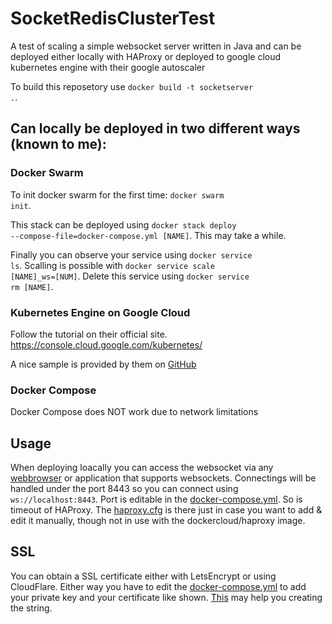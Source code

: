 # SocketRedisClusterTest
A test of scaling a simple websocket server written in Java and can be deployed either locally with HAProxy or deployed to google cloud kubernetes engine with their google autoscaler

To build this reposetory use <code>docker build -t socketserver .</code>.

## Can locally be deployed in two different ways (known to me):
### Docker Swarm
To init docker swarm for the first time: <code>docker swarm init</code>. 

This stack can be deployed using <code>docker stack deploy --compose-file=docker-compose.yml [NAME]</code>.
This may take a while.

Finally you can observe your service using <code>docker service ls</code>.
Scalling is possible with <code>docker service scale [NAME]_ws=[NUM]</code>.
Delete this service using <code>docker service rm [NAME]</code>.

### Kubernetes Engine on Google Cloud
Follow the tutorial on their official site. https://console.cloud.google.com/kubernetes/

A nice sample is provided by them on [GitHub](https://github.com/GoogleCloudPlatform/kubernetes-engine-samples)

### Docker Compose
Docker Compose does NOT work due to network limitations

## Usage
When deploying loacally you can access the websocket via any [webbrowser](https://www.piesocket.com/websocket-tester) or application that supports websockets.
Connectings will be handled under the port 8443 so you can connect using <code>ws://localhost:8443</code>. Port is editable in the [docker-compose.yml](https://github.com/Luuuuuis/SocketRedisClusterTest/blob/master/docker-compose.yml). So is timeout of HAProxy. The [haproxy.cfg](https://github.com/Luuuuuis/SocketRedisClusterTest/blob/master/haproxy/haproxy.cfg) is there just in case you want to add & edit it manually, though not in use with the 
dockercloud/haproxy image.

## SSL
You can obtain a SSL certificate either with LetsEncrypt or using CloudFlare. Either way you have to edit the [docker-compose.yml](https://github.com/Luuuuuis/SocketRedisClusterTest/blob/master/docker-compose.yml) to add your private key and your certificate like shown. [This](https://stackoverflow.com/a/29778381/10011954) may help you creating the string.
